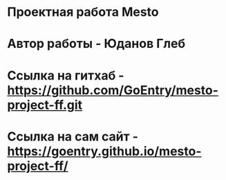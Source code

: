 # Проектная работа Mesto
# Автор работы - Юданов Глеб
# Ссылка на гитхаб - https://github.com/GoEntry/mesto-project-ff.git
# Ссылка на сам сайт - https://goentry.github.io/mesto-project-ff/